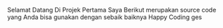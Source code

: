 Selamat Datang Di Projek Pertama Saya
 Berikut merupakan source code yang Anda bisa gunakan dengan sebaik baiknya
Happy Coding ges
